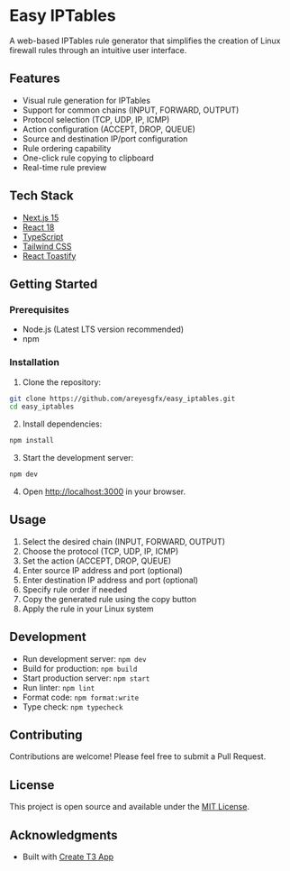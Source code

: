 # Easy IPTables

A web-based IPTables rule generator that simplifies the creation of Linux firewall rules through an intuitive user interface.

## Features

- Visual rule generation for IPTables
- Support for common chains (INPUT, FORWARD, OUTPUT)
- Protocol selection (TCP, UDP, IP, ICMP)
- Action configuration (ACCEPT, DROP, QUEUE)
- Source and destination IP/port configuration
- Rule ordering capability
- One-click rule copying to clipboard
- Real-time rule preview

## Tech Stack

- [Next.js 15](https://nextjs.org/)
- [React 18](https://reactjs.org/)
- [TypeScript](https://www.typescriptlang.org/)
- [Tailwind CSS](https://tailwindcss.com/)
- [React Toastify](https://fkhadra.github.io/react-toastify/)

## Getting Started

### Prerequisites

- Node.js (Latest LTS version recommended)
- npm

### Installation

1. Clone the repository:
```bash
git clone https://github.com/areyesgfx/easy_iptables.git
cd easy_iptables
```

2. Install dependencies:
```bash
npm install
```

3. Start the development server:
```bash
npm dev
```

4. Open [http://localhost:3000](http://localhost:3000) in your browser.

## Usage

1. Select the desired chain (INPUT, FORWARD, OUTPUT)
2. Choose the protocol (TCP, UDP, IP, ICMP)
3. Set the action (ACCEPT, DROP, QUEUE)
4. Enter source IP address and port (optional)
5. Enter destination IP address and port (optional)
6. Specify rule order if needed
7. Copy the generated rule using the copy button
8. Apply the rule in your Linux system

## Development

- Run development server: `npm dev`
- Build for production: `npm build`
- Start production server: `npm start`
- Run linter: `npm lint`
- Format code: `npm format:write`
- Type check: `npm typecheck`

## Contributing

Contributions are welcome! Please feel free to submit a Pull Request.

## License

This project is open source and available under the [MIT License](LICENSE).

## Acknowledgments

- Built with [Create T3 App](https://create.t3.gg/)